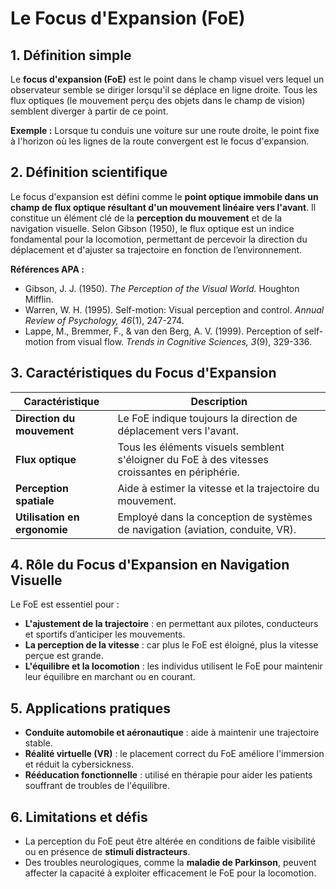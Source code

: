 # Le Focus d'Expansion (FoE)

## 1. Définition simple  
Le **focus d'expansion (FoE)** est le point dans le champ visuel vers lequel un observateur semble se diriger lorsqu'il se déplace en ligne droite. Tous les flux optiques (le mouvement perçu des objets dans le champ de vision) semblent diverger à partir de ce point.  

**Exemple :** Lorsque tu conduis une voiture sur une route droite, le point fixe à l'horizon où les lignes de la route convergent est le focus d'expansion.  

## 2. Définition scientifique  
Le focus d'expansion est défini comme le **point optique immobile dans un champ de flux optique résultant d'un mouvement linéaire vers l'avant**. Il constitue un élément clé de la **perception du mouvement** et de la navigation visuelle. Selon Gibson (1950), le flux optique est un indice fondamental pour la locomotion, permettant de percevoir la direction du déplacement et d'ajuster sa trajectoire en fonction de l’environnement.  

**Références APA :**  
- Gibson, J. J. (1950). *The Perception of the Visual World.* Houghton Mifflin.  
- Warren, W. H. (1995). Self-motion: Visual perception and control. *Annual Review of Psychology, 46*(1), 247-274.  
- Lappe, M., Bremmer, F., & van den Berg, A. V. (1999). Perception of self-motion from visual flow. *Trends in Cognitive Sciences, 3*(9), 329-336.  

## 3. Caractéristiques du Focus d'Expansion  

| Caractéristique         | Description                                                             |  
|-------------------------|-------------------------------------------------------------------------|  
| **Direction du mouvement**  | Le FoE indique toujours la direction de déplacement vers l'avant.       |  
| **Flux optique**          | Tous les éléments visuels semblent s'éloigner du FoE à des vitesses croissantes en périphérie. |  
| **Perception spatiale**   | Aide à estimer la vitesse et la trajectoire du mouvement.              |  
| **Utilisation en ergonomie** | Employé dans la conception de systèmes de navigation (aviation, conduite, VR). |

## 4. Rôle du Focus d'Expansion en Navigation Visuelle  

Le FoE est essentiel pour :  
- **L'ajustement de la trajectoire** : en permettant aux pilotes, conducteurs et sportifs d’anticiper les mouvements.  
- **La perception de la vitesse** : car plus le FoE est éloigné, plus la vitesse perçue est grande.  
- **L'équilibre et la locomotion** : les individus utilisent le FoE pour maintenir leur équilibre en marchant ou en courant.  

## 5. Applications pratiques  

- **Conduite automobile et aéronautique** : aide à maintenir une trajectoire stable.  
- **Réalité virtuelle (VR)** : le placement correct du FoE améliore l'immersion et réduit la cybersickness.  
- **Rééducation fonctionnelle** : utilisé en thérapie pour aider les patients souffrant de troubles de l'équilibre.  

## 6. Limitations et défis  
- La perception du FoE peut être altérée en conditions de faible visibilité ou en présence de **stimuli distracteurs**.  
- Des troubles neurologiques, comme la **maladie de Parkinson**, peuvent affecter la capacité à exploiter efficacement le FoE pour la locomotion.  